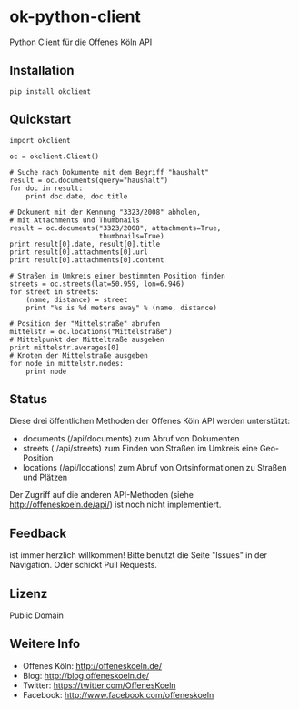 ok-python-client
================

Python Client für die Offenes Köln API

## Installation

    pip install okclient

## Quickstart

    import okclient
    
    oc = okclient.Client()

    # Suche nach Dokumente mit dem Begriff "haushalt"
    result = oc.documents(query="haushalt")
    for doc in result:
        print doc.date, doc.title
    
    # Dokument mit der Kennung "3323/2008" abholen,
    # mit Attachments und Thumbnails
    result = oc.documents("3323/2008", attachments=True,
                          thumbnails=True)
    print result[0].date, result[0].title
    print result[0].attachments[0].url
    print result[0].attachments[0].content

    # Straßen im Umkreis einer bestimmten Position finden
    streets = oc.streets(lat=50.959, lon=6.946)
    for street in streets:
        (name, distance) = street
        print "%s is %d meters away" % (name, distance)

    # Position der "Mittelstraße" abrufen
    mittelstr = oc.locations("Mittelstraße")
    # Mittelpunkt der Mitteltraße ausgeben
    print mittelstr.averages[0]
    # Knoten der Mittelstraße ausgeben
    for node in mittelstr.nodes:
        print node


## Status

Diese drei öffentlichen Methoden der Offenes Köln API werden unterstützt:

 * documents (/api/documents) zum Abruf von Dokumenten
 * streets ( /api/streets) zum Finden von Straßen im Umkreis eine Geo-Position
 * locations (/api/locations) zum Abruf von Ortsinformationen zu Straßen und Plätzen

Der Zugriff auf die anderen API-Methoden (siehe http://offeneskoeln.de/api/) ist noch nicht implementiert.

## Feedback

ist immer herzlich willkommen! Bitte benutzt die Seite "Issues" in der Navigation. Oder schickt Pull Requests.

## Lizenz

Public Domain

## Weitere Info

* Offenes Köln: http://offeneskoeln.de/
* Blog: http://blog.offeneskoeln.de/
* Twitter: https://twitter.com/OffenesKoeln
* Facebook: http://www.facebook.com/offeneskoeln
